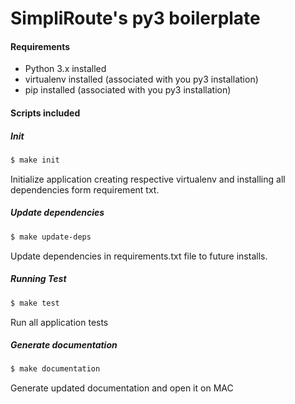 # SimpliRoute's py3 boilerplate


#### Requirements

* Python 3.x installed
* virtualenv installed (associated with you py3 installation)
* pip installed (associated with you py3 installation)

#### Scripts included

##### **Init**
```bash
$ make init
```
Initialize application creating respective virtualenv and installing all 
dependencies form requirement txt. 

##### Update dependencies
```bash
$ make update-deps
```

Update dependencies in requirements.txt file
to future installs.

##### Running Test
```bash
$ make test
```

Run all application tests
 
##### Generate documentation

```bash
$ make documentation
```

Generate updated  documentation and open it on MAC 


